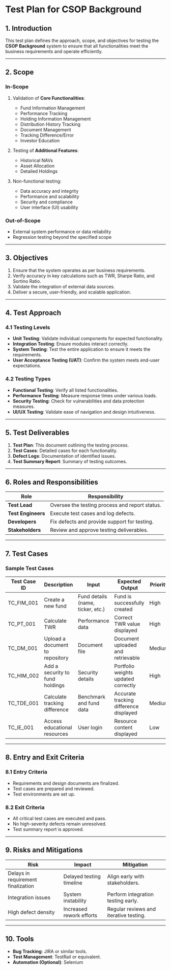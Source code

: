 
# Test Plan for CSOP Background

## 1. Introduction
This test plan defines the approach, scope, and objectives for testing the **CSOP Background** system to ensure that all functionalities meet the business requirements and operate efficiently.

---

## 2. Scope

### In-Scope
1. Validation of **Core Functionalities**:
   - Fund Information Management
   - Performance Tracking
   - Holding Information Management
   - Distribution History Tracking
   - Document Management
   - Tracking Difference/Error
   - Investor Education

2. Testing of **Additional Features**:
   - Historical NAVs
   - Asset Allocation
   - Detailed Holdings

3. Non-functional testing:
   - Data accuracy and integrity
   - Performance and scalability
   - Security and compliance
   - User interface (UI) usability  

### Out-of-Scope
- External system performance or data reliability
- Regression testing beyond the specified scope

---

## 3. Objectives
1. Ensure that the system operates as per business requirements.
2. Verify accuracy in key calculations such as TWR, Sharpe Ratio, and Sortino Ratio.
3. Validate the integration of external data sources.
4. Deliver a secure, user-friendly, and scalable application.

---

## 4. Test Approach

### 4.1 Testing Levels
- **Unit Testing**: Validate individual components for expected functionality.
- **Integration Testing**: Ensure modules interact correctly.
- **System Testing**: Test the entire application to ensure it meets the requirements.
- **User Acceptance Testing (UAT)**: Confirm the system meets end-user expectations.

### 4.2 Testing Types
- **Functional Testing**: Verify all listed functionalities.
- **Performance Testing**: Measure response times under various loads.
- **Security Testing**: Check for vulnerabilities and data protection measures.
- **UI/UX Testing**: Validate ease of navigation and design intuitiveness.

---

## 5. Test Deliverables
1. **Test Plan**: This document outlining the testing process.
2. **Test Cases**: Detailed cases for each functionality.
3. **Defect Logs**: Documentation of identified issues.
4. **Test Summary Report**: Summary of testing outcomes.

---

## 6. Roles and Responsibilities
| **Role**        | **Responsibility**                              |
|------------------|------------------------------------------------|
| **Test Lead**    | Oversee the testing process and report status. |
| **Test Engineers** | Execute test cases and log defects.            |
| **Developers**   | Fix defects and provide support for testing.   |
| **Stakeholders** | Review and approve testing deliverables.       |

---

## 7. Test Cases

### Sample Test Cases
| **Test Case ID** | **Description**                              | **Input**                           | **Expected Output**                      | **Priority** |
|-------------------|----------------------------------------------|--------------------------------------|------------------------------------------|--------------|
| TC_FIM_001        | Create a new fund                           | Fund details (name, ticker, etc.)   | Fund is successfully created             | High         |
| TC_PT_001         | Calculate TWR                               | Performance data                    | Correct TWR value displayed              | High         |
| TC_DM_001         | Upload a document to repository             | Document file                       | Document uploaded and retrievable        | Medium       |
| TC_HIM_002        | Add a security to fund holdings             | Security details                    | Portfolio weights updated correctly      | High         |
| TC_TDE_001        | Calculate tracking difference               | Benchmark and fund data             | Accurate tracking difference displayed   | Medium       |
| TC_IE_001         | Access educational resources                | User login                          | Resource content displayed               | Low          |

---

## 8. Entry and Exit Criteria

### 8.1 Entry Criteria
- Requirements and design documents are finalized.
- Test cases are prepared and reviewed.
- Test environments are set up.

### 8.2 Exit Criteria
- All critical test cases are executed and pass.
- No high-severity defects remain unresolved.
- Test summary report is approved.

---

## 9. Risks and Mitigations
| **Risk**                        | **Impact**                | **Mitigation**                      |
|----------------------------------|---------------------------|--------------------------------------|
| Delays in requirement finalization | Delayed testing timeline  | Align early with stakeholders.       |
| Integration issues               | System instability         | Perform integration testing early.   |
| High defect density              | Increased rework efforts   | Regular reviews and iterative testing.|

---

## 10. Tools
- **Bug Tracking**: JIRA or similar tools.
- **Test Management**: TestRail or equivalent.
- **Automation (Optional)**: Selenium
